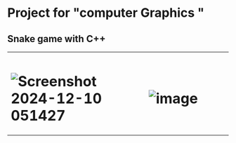 # Project for "computer Graphics "
## Snake game with C++

<table align="center">
<tr border="none">
<td width="50%" align="left">
 
#  ![Screenshot 2024-12-10 051427](https://github.com/user-attachments/assets/b9d7ed7f-4588-4722-940e-61f751b1e2ca)
</td>
<td width="50%" align="center">
 
 # ![image](https://github.com/user-attachments/assets/453cf84f-306b-495f-a25a-b9732b021b33)
  </td>
</tr>
</table>
